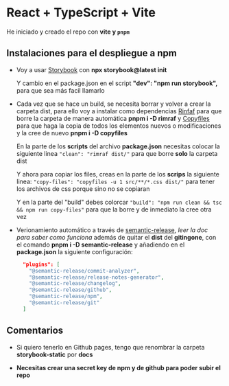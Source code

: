 # React + TypeScript + Vite

He iniciado y creado el repo con **vite y `pnpm`**

## Instalaciones para el despliegue a npm

- Voy a usar [Storybook](https://storybook.js.org/docs/react/get-started/install) con **npx storybook@latest init**
  
  Y cambio en el package.json en el script **"dev": "npm run storybook",** para que sea más facil llamarlo

- Cada vez que se hace un build, se necesita borrar y volver a crear la carpeta dist, para ello voy a instalar como dependencias [Rinfaf](https://www.npmjs.com/package/rimraf) para que borre la carpeta de manera automática **pnpm i -D rimraf** y [Copyfiles](https://www.npmjs.com/package/copyfiles) para que haga la copia de todos los elementos nuevos o modificaciones y la cree de nuevo **pnpm i -D copyfiles**

  En la parte de los **scripts** del archivo **package.json** necesitas colocar la siguiente linea `"clean": "rimraf dist/"` para que borre **solo** la carpeta dist

  Y ahora para copiar los files, creas en la parte de los **scrips** la siguiente linea: `"copy-files": "copyfiles -u 1 src/**/*.css dist/"` para tener los archivos de css porque sino no se copiaran
  
  Y en la parte del "build" debes colorcar `"build": "npm run clean && tsc && npm run copy-files"` para que la borre y de inmediato la cree otra vez

- Verionamiento automático a través de [semantic-release](https://www.npmjs.com/package/semantic-release), *leer la doc para saber como funciona* además de quitar el **dist** del **gitingone**, con el comando **pnpm i -D semantic-release** y añadiendo en el **package.json** la siguiente configuración:

  ```json
    "plugins": [
      "@semantic-release/commit-analyzer",
      "@semantic-release/release-notes-generator",
      "@semantic-release/changelog",
      "@semantic-release/github",
      "@semantic-release/npm",
      "@semantic-release/git"
    ]
  ```

## Comentarios

- Si quiero tenerlo en Github pages, tengo que renombrar la carpeta **storybook-static** por **docs**

- **Necesitas crear una secret key de npm y de github para poder subir el repo**
